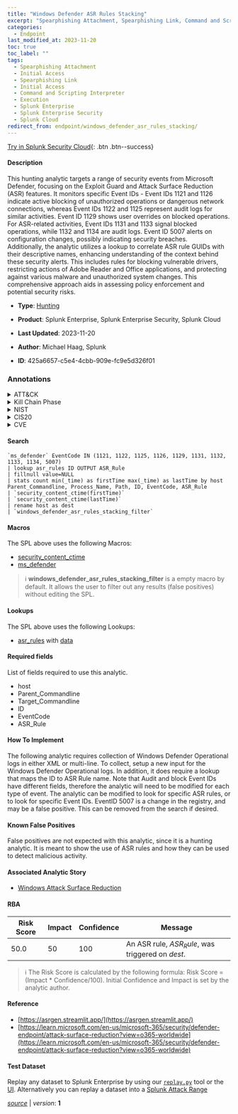 ```yaml
---
title: "Windows Defender ASR Rules Stacking"
excerpt: "Spearphishing Attachment, Spearphishing Link, Command and Scripting Interpreter"
categories:
  - Endpoint
last_modified_at: 2023-11-20
toc: true
toc_label: ""
tags:
  - Spearphishing Attachment
  - Initial Access
  - Spearphishing Link
  - Initial Access
  - Command and Scripting Interpreter
  - Execution
  - Splunk Enterprise
  - Splunk Enterprise Security
  - Splunk Cloud
redirect_from: endpoint/windows_defender_asr_rules_stacking/
---
```




[Try in Splunk Security Cloud](https://www.splunk.com/en_us/cyber-security.html){: .btn .btn--success}

#### Description

This hunting analytic targets a range of security events from Microsoft Defender, focusing on the Exploit Guard and Attack Surface Reduction (ASR) features. It monitors specific Event IDs - Event IDs 1121 and 1126 indicate active blocking of unauthorized operations or dangerous network connections, whereas Event IDs 1122 and 1125 represent audit logs for similar activities. Event ID 1129 shows user overrides on blocked operations. For ASR-related activities, Event IDs 1131 and 1133 signal blocked operations, while 1132 and 1134 are audit logs. Event ID 5007 alerts on configuration changes, possibly indicating security breaches. \
Additionally, the analytic utilizes a lookup to correlate ASR rule GUIDs with their descriptive names, enhancing understanding of the context behind these security alerts. This includes rules for blocking vulnerable drivers, restricting actions of Adobe Reader and Office applications, and protecting against various malware and unauthorized system changes. This comprehensive approach aids in assessing policy enforcement and potential security risks.

- **Type**: [Hunting](https://github.com/splunk/security_content/wiki/Detection-Analytic-Types)
- **Product**: Splunk Enterprise, Splunk Enterprise Security, Splunk Cloud

- **Last Updated**: 2023-11-20
- **Author**: Michael Haag, Splunk
- **ID**: 425a6657-c5e4-4cbb-909e-fc9e5d326f01

### Annotations
<details>
  <summary>ATT&CK</summary>

<div markdown="1">

#### [ATT&CK](https://attack.mitre.org/)

| ID          | Technique   | Tactic         |
| ----------- | ----------- |--------------- |
| [T1566.001](https://attack.mitre.org/techniques/T1566/001/) | Spearphishing Attachment | Initial Access |

| [T1566.002](https://attack.mitre.org/techniques/T1566/002/) | Spearphishing Link | Initial Access |

| [T1059](https://attack.mitre.org/techniques/T1059/) | Command and Scripting Interpreter | Execution |

</div>
</details>


<details>
  <summary>Kill Chain Phase</summary>

<div markdown="1">

* Delivery
* Installation


</div>
</details>


<details>
  <summary>NIST</summary>

<div markdown="1">

* DE.AE



</div>
</details>

<details>
  <summary>CIS20</summary>

<div markdown="1">

* CIS 10



</div>
</details>

<details>
  <summary>CVE</summary>

<div markdown="1">


</div>
</details>


#### Search

```
`ms_defender` EventCode IN (1121, 1122, 1125, 1126, 1129, 1131, 1132, 1133, 1134, 5007) 
| lookup asr_rules ID OUTPUT ASR_Rule 
| fillnull value=NULL 
| stats count min(_time) as firstTime max(_time) as lastTime by host Parent_Commandline, Process_Name, Path, ID, EventCode, ASR_Rule 
| `security_content_ctime(firstTime)` 
| `security_content_ctime(lastTime)`
| rename host as dest 
| `windows_defender_asr_rules_stacking_filter`
```

#### Macros
The SPL above uses the following Macros:
* [security_content_ctime](https://github.com/splunk/security_content/blob/develop/macros/security_content_ctime.yml)
* [ms_defender](https://github.com/splunk/security_content/blob/develop/macros/ms_defender.yml)

> :information_source:
> **windows_defender_asr_rules_stacking_filter** is a empty macro by default. It allows the user to filter out any results (false positives) without editing the SPL.

#### Lookups
The SPL above uses the following Lookups:

* [asr_rules](https://github.com/splunk/security_content/blob/develop/lookups/asr_rules.yml) with [data](https://github.com/splunk/security_content/tree/develop/lookups/asr_rules.csv)



#### Required fields
List of fields required to use this analytic.
* host
* Parent_Commandline
* Target_Commandline
* ID
* EventCode
* ASR_Rule



#### How To Implement
The following analytic requires collection of Windows Defender Operational logs in either XML or multi-line. To collect, setup a new input for the Windows Defender Operational logs. In addition, it does require a lookup that maps the ID to ASR Rule name. Note that Audit and block Event IDs have different fields, therefore the analytic will need to be modified for each type of event. The analytic can be modified to look for specific ASR rules, or to look for specific Event IDs. EventID 5007 is a change in the registry, and may be a false positive. This can be removed from the search if desired.
#### Known False Positives
False positives are not expected with this analytic, since it is a hunting analytic. It is meant to show the use of ASR rules and how they can be used to detect malicious activity.

#### Associated Analytic Story
* [Windows Attack Surface Reduction](/stories/windows_attack_surface_reduction)




#### RBA

| Risk Score  | Impact      | Confidence   | Message      |
| ----------- | ----------- |--------------|--------------|
| 50.0 | 50 | 100 | An ASR rule, $ASR_Rule$, was triggered on $dest$. |


> :information_source:
> The Risk Score is calculated by the following formula: Risk Score = (Impact * Confidence/100). Initial Confidence and Impact is set by the analytic author.


#### Reference

* [https://asrgen.streamlit.app/](https://asrgen.streamlit.app/)
* [https://learn.microsoft.com/en-us/microsoft-365/security/defender-endpoint/attack-surface-reduction?view=o365-worldwide](https://learn.microsoft.com/en-us/microsoft-365/security/defender-endpoint/attack-surface-reduction?view=o365-worldwide)



#### Test Dataset
Replay any dataset to Splunk Enterprise by using our [`replay.py`](https://github.com/splunk/attack_data#using-replaypy) tool or the [UI](https://github.com/splunk/attack_data#using-ui).
Alternatively you can replay a dataset into a [Splunk Attack Range](https://github.com/splunk/attack_range#replay-dumps-into-attack-range-splunk-server)




[*source*](https://github.com/splunk/security_content/tree/develop/detections/endpoint/windows_defender_asr_rules_stacking.yml) \| *version*: **1**